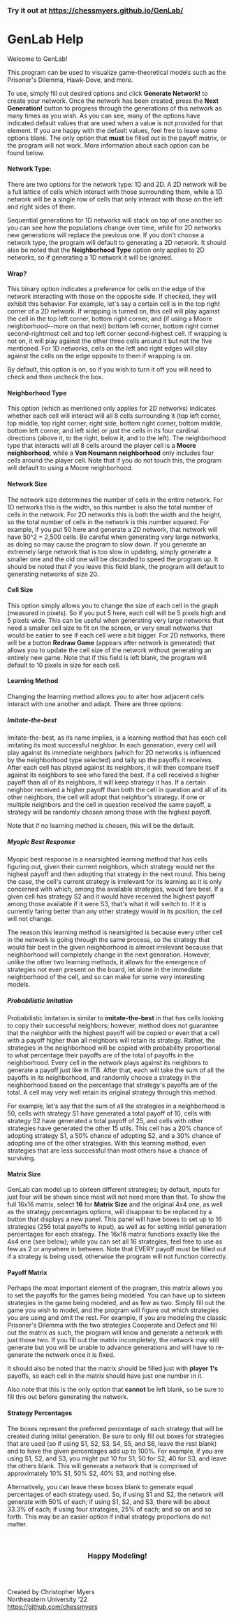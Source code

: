 <html>
  <head>
    <link rel="stylesheet" href="https://stackpath.bootstrapcdn.com/bootstrap/4.1.3/css/bootstrap.min.css" integrity="sha384-MCw98/SFnGE8fJT3GXwEOngsV7Zt27NXFoaoApmYm81iuXoPkFOJwJ8ERdknLPMO" crossorigin="anonymous">
  </head>
  <body>
    <h3>Try it out at <a href="https://chessmyers.github.io/GenLab/">https://chessmyers.github.io/GenLab/</a></h3>
    
<h1 class="display-4 text-center">GenLab Help</h1>
  <p class="lead text-center">Welcome to GenLab!</p>
  <p class="lead text-center">This program can be used to visualize game-theoretical models such as the Prisoner's Dilemma,
    Hawk-Dove, and more.</p>
  <p class="lead text-center">To use, simply fill out desired options and click <b>Generate Network!</b> to create your
    network.  Once the network has been created, press the <b>Next Generation!</b> button to progress through the generations
    of this network as many times as you wish.  As you can see, many of the options have indicated default values that are used
    when a value is not provided for that element.  If you are happy with the default values, feel free to leave some options blank.
    The only option that <b>must</b> be filled out is the payoff matrix, or the program will not work. More information about each
    option can be found below.</p>
  <h4>Network Type:</h4>
  <p class="lead">There are two options for the network type: 1D and 2D.  A 2D network will be a full lattice of cells which interact
    with those surrounding them, while a 1D network will be a single row of cells that only interact with those on the left and right
    sides of them.</p>
    <p class="lead">Sequential generations for 1D networks will stack on top of one another so you can see how the populations change over
    time, while for 2D networks new generations will replace the previous one. If you don't choose a network type, the program will default to generating
      a 2D network.  It should also be noted that the <b>Neighborhood Type</b> option only applies to 2D networks, so if generating a 1D network it will be ignored.</p>
  <h4>Wrap?</h4>
  <p class="lead">This binary option indicates a preference for cells on the edge of the network interacting with those on the opposite side.  If checked,
    they will exhibit this behavior.  For example, let's say a certain cell is in the top right corner of a 2D network.  If wrapping is turned on,
    this cell will play against the cell in the top left corner, bottom right corner, and (if using a Moore neighborhood--more on that next) bottom
    left corner, bottom right corner second-rightmost cell and top left corner second-highest cell.  If wrapping is not on, it will play against the other three
    cells around it but not the five mentioned.  For 1D networks, cells on the left and right edges will play against the cells on the edge opposite to them if wrapping is on.</p>
    <p class="lead">By default, this option is on, so if you wish to turn it off you will need to check and then uncheck the box.</p>
  <h4>Neighborhood Type</h4>
  <p class="lead">This option (which as mentioned only applies for 2D networks) indicates whether each cell will interact will all 8 cells surrounding it (top left corner,
    top middle, top right corner, right side, bottom right corner, bottom middle, bottom left corner, and left side) or just the cells in its four cardinal directions (above it,
    to the right, below it, and to the left).  The neighborhood type that interacts will all 8 cells around the player cell is a <b>Moore neighborhood</b>,
    while a <b>Von Neumann neighborhood</b> only includes four cells around the player cell.  Note that if you do not touch this, the program will default to using a Moore neighborhood.</p>
 
  <h4>Network Size</h4>
  <p class="lead">The network size determines the number of cells in the entire network.  For 1D networks this is the width, so this
    number is also the total number of cells in the network.  For 2D networks this is both the width and the height, so the total number of
    cells in the network is this number squared.  For example, if you put 50 here and generate a 2D network, that network will have 50^2 = 2,500 cells.
    Be careful when generating very large networks, as doing so may cause the program to slow down.  If you generate an extremely large network that is too slow in updating,
    simply generate a smaller one and the old one will be discarded to speed the program up.  It should be noted that if you leave this field blank, the program
    will default to generating networks of size 20.</p>
  <h4>Cell Size</h4>
  <p class="lead">This option simply allows you to change the size of each cell in the graph (measured in pixels).  So if you put 5 here, each cell will be 5 pixels high and 5 pixels wide.
    This can be useful when generating very large networks that need a smaller cell size to fit on the screen, or very small networks that would be easier to see if each cell were a bit bigger.
    For 2D networks, there will be a button <b>Redraw Game</b> (appears after network is generated) that allows you to update the cell size of the network without generating an entirely new game.
    Note that if this field is left blank, the program will default to 10 pixels in size for each cell.</p>
  <h4>Learning Method</h4>
  <p class="lead">Changing the learning method allows you to alter how adjacent cells interact with one another and adapt.  There are three options: </p>
  <h5>Imitate-the-best</h5>
  <p class="lead">Imitate-the-best, as its name implies, is a learning method that has each cell imitating its most successful neighbor.  In each generation, every cell will play against its immediate neighbors
    (which for 2D networks is influenced by the neighborhood type selected) and tally up the payoffs it receives.  After each cell has played against its neighbors, it will then compare itself against its neighbors
    to see who fared the best.  If a cell received a higher payoff than all of its neighbors, it will keep strategy it has.  If a certain neighbor received a higher payoff than both the cell in question and all of its other neighbors,
    the cell will adopt that neighbor's strategy.  If one or multiple neighbors and the cell in question received the same payoff, a strategy will be randomly chosen among those with the highest payoff.  </p>
  <p class="lead">Note that if no learning method is chosen, this will be the default.</p>
  <h5>Myopic Best Response</h5>
  <p class="lead">Myopic best response is a nearsighted learning method that has cells figuring out, given their current neighbors, which strategy would net the highest payoff and then adopting that strategy in the next round.  This being the case,
    the cell's current strategy is irrelevant for its learning as it is only concerned with which, among the available strategies, would fare best.  If a given cell has strategy S2 and it would have received the highest payoff among those available
    if it were S3, that's what it will switch to.  If it is currently faring better than any other strategy would in its position, the cell will not change.</p>
  <p class="lead">The reason this learning method is nearsighted is because every other cell in the network is going through the same process, so the strategy that would fair best in the given neighborhood is almost irrelevant because that neighborhood will completely change in the next generation.
  However, unlike the other two learning methods, it allows for the emergence of strategies not even present on the board, let alone in the immediate neighborhood of the cell, and so can make for some very interesting models.</p>
  <h5>Probabilistic Imitation</h5>
  <p class="lead">Probabilistic Imitation is similar to <b>imitate-the-best</b> in that has cells looking to copy their successful neighbors; however, method does not guarantee that the neighbor with the highest payoff will be copied or even that a cell with a payoff higher than all neighbors will retain its strategy.
    Rather, the strategies in the neighborhood will be copied with probability proportional to what percentage their payoffs are of the total of payoffs in the neighborhood.  Every cell in the network plays against its neighbors to generate a payoff just like in ITB.  After that, each will take the sum of all the payoffs in its neighborhood,
    and randomly choose a strategy in the neighborhood based on the percentage that strategy's payoffs are of the total.  A cell may very well retain its original strategy through this method.</p>
  <p class="lead">For example, let's say that the sum of all the strategies in a neighborhood is 50, cells with strategy S1 have generated a total payoff of 10, cells with strategy S2 have generated a total payoff of 25, and cells with other strategies have generated the other 15 utils.
    This cell has a 20% chance of adopting strategy S1, a 50% chance of adopting S2, and a 30% chance of adopting one of the other strategies.  With this learning method, even strategies that are less successful than most others have a chance of surviving.</p>
  <h4>Matrix Size</h4>
  <p class="lead">GenLab can model up to sixteen different strategies; by default, inputs for just four will be shown since most will not need more than that.  To show the full 16x16 matrix, select <b>16</b> for <b>Matrix Size</b> and the original 4x4 one, as well as the strategy percentages options, will disappear to be replaced by a button that displays a new panel.
    This panel will have boxes to set up to 16 strategies (256 total payoffs to input), as well as for setting initial generation percentages for each strategy.  The 16x16 matrix functions exactly like the 4x4 one (see below); while you can set all 16 strategies, feel free to use as few as 2 or anywhere in between.  Note that EVERY payoff must be filled out if a strategy is being used,
    otherwise the program will not function correctly.</p>
  <h4>Payoff Matrix</h4>
  <p class="lead">Perhaps the most important element of the program, this matrix allows you to set the payoffs for the games being modeled.  You can have up to sixteen strategies in the game being modeled,
    and as few as two.  Simply fill out the game you wish to model, and the program will figure out which strategies you are using and omit the rest.  For example, if you are modeling the classic Prisoner's Dilemma
    with the two strategies Cooperate and Defect and fill out the matrix as such, the program will know and generate a network with just those two.  If you fill out the matrix incompletely, the network may still generate but you
    will be unable to advance generations and will have to re-generate the network once it is fixed.</p>
  <p class="lead">It should also be noted that the matrix should be filled just with <b>player 1's</b> payoffs, so each cell in the matrix should have just one number in it.</p>
  
  <p class="lead">Also note that this is the only option that <b>cannot</b> be left blank, so be sure to fill this out before generating the network.</p>
  <h4>Strategy Percentages</h4>
  <p class="lead">The boxes represent the preferred percentage of each strategy that will be created during initial generation.  Be sure to only fill out boxes for strategies that are used
    (so if using S1, S2, S3, S4, S5, and S6, leave the rest blank) and to have the given percentages add up to 100%.  For example, if you are using S1, S2, and S3, you might put 10 for S1, 50 for S2, 40 for S3,
    and leave the others blank.  This will generate a network that is comprised of approximately 10% S1, 50% S2, 40% S3, and nothing else.</p>
  <p class="lead">Alternatively, you can leave these boxes blank to generate equal percentages of each strategy used.  So, if using S1 and S2, the network will generate with 50% of each; if using S1,
    S2, and S3, there will be about 33.3% of each; if using four strategies, 25% of each; and so on and so forth.  This may be an easier option if initial strategy proportions do not matter.</p>
  <br>
  <h3 style="text-align: center">Happy Modeling!</h3>
  <br><br>
  <p class="lead text-center">Created by Christopher Myers
    <br>Northeastern University '22
    <br><a href="https://github.com/chessmyers">https://github.com/chessmyers</a></p>
</body>
